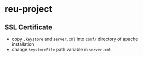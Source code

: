 # reu-project

## SSL Certificate 
- copy `.keystore` and `server.xml` into `conf/` directory of apache installation
- change `keystoreFile` path variable in `server.xml`
